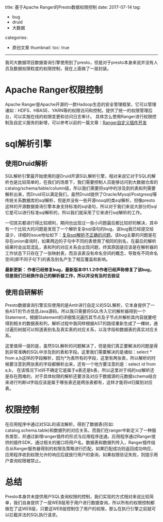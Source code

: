 title: 基于Apache Ranger的Presto数据权限控制
date: 2017-07-14
tag:
 - bug
 - druid
 - 大数据

categories:
 - 原创文章
thumbnail:
toc: true
---

我司大数据项目数据查询引擎使用到了presto，但是对于presto本身来说并没有人员及数据权限粒度的权限控制，我在上面做了一层封装。

# Apache Ranger权限控制

Apache Ranger是Apache开源的一款Hadoop生态的安全管理框架，它可以管理诸如：HDFS、HBASE、YARN等的权限访问和控制，提供了统一的权限管理后台，可以实施在线的权限变更和访问日志审计。
具体怎么使用Ranger进行权限控制及自定义服务的新增，可以参考以前的一篇文章：[Ranger自定义插件开发](http://www.lpnote.com/2017/01/23/how-to-add-a-custom-plugin-in-ranger/)

# sql解析引擎

## 使用Druid解析

SQL解析引擎最开始使用的是Druid开源SQL解析引擎，相对来说它对于SQL的解析也是比较简单的，在我们的场景下，我们需要控制人员能够访问到大数据仓库的catalog/schema/table/column级，所以我们需要将sql中的涉及到的表和列需要解析出来，而Druid可以满足我们，虽然Druid提供了Oracle/Mysql/Postgresql等传统关系数据库的sql解析，但是并没有一些开源nosql的类sql解析，但像presto这样的开源数据查询引擎本身支持标准的sql语句，所以对于我们来说大部分的sql它是可以进行标准sql解析的，所以我们就采用了它来进行sql解析的工作。

一切其实都进行得比较顺利，期间也出现过一些小问题最后都比较好的解决，其中有一个比较大的问题是发现了一个解析复杂sql语句的bug，该bug我已经提交给温少，详细的issue地址如下：[复杂sql解析不正确的问题](https://github.com/alibaba/druid/issues/1831)。该bug主要的问题是在存在union查询时，如果两边的子句中不同的表使用了相同的别名，在最后的解析结果时会出现混乱，表和列的对应关系会出现问题，终其原因是应该是在解析器的工作状态下只存在了一张映射表，而且该表没有命名空间的概念，导致有不同命名空间(即不同子句下)的表及别名产生了相互覆盖和影响。

<b>最新更新： 作者已经修复bug，最新版本中1.1.2中作者已经声称修复了该bug，但是我们已经换作自己的解析器工作，所以并没有及时去验证</b>

## 使用自研解析

Presto数据查询引擎实际使用的是Antlr进行自定义的SQL解析，它本身提供了一些AST的节点信息Java源码，所以我只需要将SQL传入它的解析器得到一个Statement，根据Statement的详细情况遍历其节点及子节点并解析其内容就要吧得到相关的数据表和列，解析过程中我同样根据AST的路径重新生成了一棵树，通过遍历树就可以知道表别名及真实表的对应关系，以及字段和数据表的真实对应关系。

这里值得一提的是，虽然SQL解析的问题解决了，但是我们真正要解决的问题是得到非常准确的SQL中涉及到的表和字段。这里我们需要解决的是诸如：select * from a,b这样的字段解析，因为*为表所有的字段，这里有两张表，所以解析的时候要注意到两张表的字段都解析出来，还有一个地方要注意的是：select id from a,b， 在该情况下id并不确定它是属于a表还是b表，所以这里对于纯的sql解析还是存在困难的，对于具体权限的解析还要涉及对应于数据源的元数据schema结合来进行判断id字段应该是属于哪张表还是两张表都有，这样才能将id归属到对应表。

# 权限控制

在应用程序中通过对SQL的语法解析，得到了数据表(形如: catalog.schema.table)和数据列的对应关系，而我们在ranger中新定义了一种服务类型，并通过新增ranger插件的形式与应用程序连通。应用程序通过Ranger提供的插件SDK，通过相关的接口将用户名，数据表和数据列传入，Ranger插件结合从Ranger服务器得到的权限及策略进行匹配，如果匹配成功则返回成功响应，应用程序收到权限允许的响应后就放行用户的查询，如果权限验证失败，则提示用户查询权限被禁止。

# 总结

Presto本身并未提供用户SQL查询权限的控制，我们实现的方式相对来说比较简单，我们自身提供了一层WEB层用于用户进行数据查询，所以所有的权限控制都做在了这WEB层，只要这WEB层控制住了用户的权限，那么在执行引擎之前就可以拦截非法的SQL执行请求。
